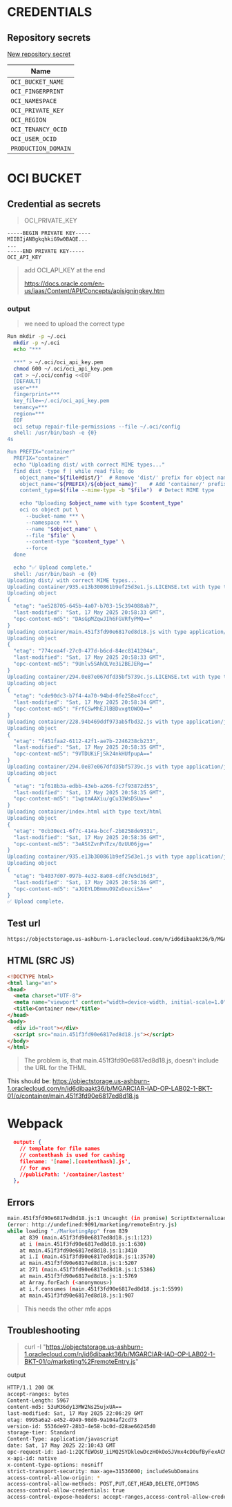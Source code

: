 # CREDENTIALS

## Repository secrets

[New repository secret](https://github.com/Manolete919/mfe/settings/secrets/actions/new)

| Name                |
| ------------------- |
| `OCI_BUCKET_NAME`   |
| `OCI_FINGERPRINT`   |
| `OCI_NAMESPACE`     |
| `OCI_PRIVATE_KEY`   |
| `OCI_REGION`        |
| `OCI_TENANCY_OCID`  |
| `OCI_USER_OCID`     |
| `PRODUCTION_DOMAIN` |

# OCI BUCKET

## Credential as secrets

> OCI_PRIVATE_KEY

```
-----BEGIN PRIVATE KEY-----
MIIBIjANBgkqhkiG9w0BAQE...
...
-----END PRIVATE KEY-----
OCI_API_KEY
```

> add OCI_API_KEY at the end
>
> https://docs.oracle.com/en-us/iaas/Content/API/Concepts/apisigningkey.htm

### output

> we need to upload the correct type

```bash
Run mkdir -p ~/.oci
  mkdir -p ~/.oci
  echo "***
 
  ***" > ~/.oci/oci_api_key.pem
  chmod 600 ~/.oci/oci_api_key.pem
  cat > ~/.oci/config <<EOF
  [DEFAULT]
  user=***
  fingerprint=***
  key_file=~/.oci/oci_api_key.pem
  tenancy=***
  region=***
  EOF
  oci setup repair-file-permissions --file ~/.oci/config
  shell: /usr/bin/bash -e {0}
4s

Run PREFIX="container"
  PREFIX="container"
  echo "Uploading dist/ with correct MIME types..."
  find dist -type f | while read file; do
    object_name="${file#dist/}"  # Remove 'dist/' prefix for object name
    object_name="${PREFIX}/${object_name}"    # Add 'container/' prefix
    content_type=$(file --mime-type -b "$file")  # Detect MIME type
  
    echo "Uploading $object_name with type $content_type"
    oci os object put \
      --bucket-name *** \
      --namespace *** \
      --name "$object_name" \
      --file "$file" \
      --content-type "$content_type" \
      --force
  done
  
  echo "✅ Upload complete."
  shell: /usr/bin/bash -e {0}
Uploading dist/ with correct MIME types...
Uploading container/935.e13b300861b9ef25d3e1.js.LICENSE.txt with type text/plain
Uploading object
{
  "etag": "ae528705-645b-4a07-b703-15c394088ab7",
  "last-modified": "Sat, 17 May 2025 20:58:33 GMT",
  "opc-content-md5": "DAsGpMZqwJIh6FGVRfyPMQ=="
}
Uploading container/main.451f3fd90e6817ed8d18.js with type application/javascript
Uploading object
{
  "etag": "774cea4f-27c0-477d-b6cd-84ec8141204a",
  "last-modified": "Sat, 17 May 2025 20:58:33 GMT",
  "opc-content-md5": "9Unlv5SAhOLVe3i2BEJERg=="
}
Uploading container/294.0e87e067dfd35bf5739c.js.LICENSE.txt with type text/plain
Uploading object
{
  "etag": "cde90dc3-b7f4-4a70-94bd-0fe258e4fccc",
  "last-modified": "Sat, 17 May 2025 20:58:34 GMT",
  "opc-content-md5": "FrfCSwMhEJlBBDvxgtOWOQ=="
}
Uploading container/228.94b469ddf973ab5fbd32.js with type application/javascript
Uploading object
{
  "etag": "f451faa2-6112-42f1-ae7b-2246238cb233",
  "last-modified": "Sat, 17 May 2025 20:58:35 GMT",
  "opc-content-md5": "9VTDUKiFj5k24nkHUfpupA=="
}
Uploading container/294.0e87e067dfd35bf5739c.js with type application/javascript
Uploading object
{
  "etag": "1f618b3a-edbb-43eb-a266-fc7f93872d55",
  "last-modified": "Sat, 17 May 2025 20:58:35 GMT",
  "opc-content-md5": "1wptmAAXiu/gCu33WsD5Uw=="
}
Uploading container/index.html with type text/html
Uploading object
{
  "etag": "0cb30ec1-6f7c-414a-bccf-2b8258de9331",
  "last-modified": "Sat, 17 May 2025 20:58:36 GMT",
  "opc-content-md5": "3eAStZvnPnTzx/0zUU06jg=="
}
Uploading container/935.e13b300861b9ef25d3e1.js with type application/javascript
Uploading object
{
  "etag": "b4037d07-097b-4e32-8a08-cdfc7e5d16d3",
  "last-modified": "Sat, 17 May 2025 20:58:36 GMT",
  "opc-content-md5": "aJOEYLDBmmuO9ZvDozciSA=="
}
✅ Upload complete.
```

## Test url

```bash
https://objectstorage.us-ashburn-1.oraclecloud.com/n/id6dibaakt36/b/MGARCIAR-IAD-OP-LAB02-1-BKT-01/o/container/index.html
```

## HTML (SRC JS)

```html
<!DOCTYPE html>
<html lang="en">
<head>
  <meta charset="UTF-8">
  <meta name="viewport" content="width=device-width, initial-scale=1.0">
  <title>Container new</title>
</head>
<body>
  <div id="root"></div>
  <script src="main.451f3fd90e6817ed8d18.js"></script>
</body>
</html>
```

> The problem is, that main.451f3fd90e6817ed8d18.js, doesn't include the URL for the THML

This should be: https://objectstorage.us-ashburn-1.oraclecloud.com/n/id6dibaakt36/b/MGARCIAR-IAD-OP-LAB02-1-BKT-01/o/container/main.451f3fd90e6817ed8d18.js

# Webpack

```json
  output: {
    // template for file names
    // contenthash is used for cashing
    filename: '[name].[contenthash].js',
    // for aws
    //publicPath: '/container/lastest'
  },
```

## Errors

```bash
main.451f3fd90e6817ed8d18.js:1 Uncaught (in promise) ScriptExternalLoadError: Loading script failed.
(error: http://undefined:9091/marketing/remoteEntry.js)
while loading "./MarketingApp" from 839
    at 839 (main.451f3fd90e6817ed8d18.js:1:123)
    at i (main.451f3fd90e6817ed8d18.js:1:630)
    at main.451f3fd90e6817ed8d18.js:1:3410
    at i.I (main.451f3fd90e6817ed8d18.js:1:3570)
    at main.451f3fd90e6817ed8d18.js:1:5207
    at 271 (main.451f3fd90e6817ed8d18.js:1:5386)
    at main.451f3fd90e6817ed8d18.js:1:5769
    at Array.forEach (<anonymous>)
    at i.f.consumes (main.451f3fd90e6817ed8d18.js:1:5599)
    at main.451f3fd90e6817ed8d18.js:1:907
```

> This needs the other mfe apps

## Troubleshooting

> curl -I "https://objectstorage.us-ashburn-1.oraclecloud.com/n/id6dibaakt36/b/MGARCIAR-IAD-OP-LAB02-1-BKT-01/o/marketing%2FremoteEntry.js"

output

```bash
HTTP/1.1 200 OK
accept-ranges: bytes
Content-Length: 5967
content-md5: 53uM36dy13MW2Ns25ujxUA==
last-modified: Sat, 17 May 2025 22:06:29 GMT
etag: 0995a6a2-e452-4949-98d0-9a104af2cd73
version-id: 5536de97-28b3-4e58-bc0d-d28ae66245d0
storage-tier: Standard
Content-Type: application/javascript
date: Sat, 17 May 2025 22:10:43 GMT
opc-request-id: iad-1:2QCfEWOsU_iiMQ2SYDklewDczHOkOo5JVmx4cD0ufByFexACMhZ5f-7ecHUa2Rhk
x-api-id: native
x-content-type-options: nosniff
strict-transport-security: max-age=31536000; includeSubDomains
access-control-allow-origin: *
access-control-allow-methods: POST,PUT,GET,HEAD,DELETE,OPTIONS
access-control-allow-credentials: true
access-control-expose-headers: accept-ranges,access-control-allow-credentials,access-control-allow-methods,access-control-allow-origin,content-length,content-md5,content-type,date,etag,last-modified,opc-client-info,opc-request-id,storage-tier,strict-transport-security,version-id,x-api-id,x-content-type-options
```

